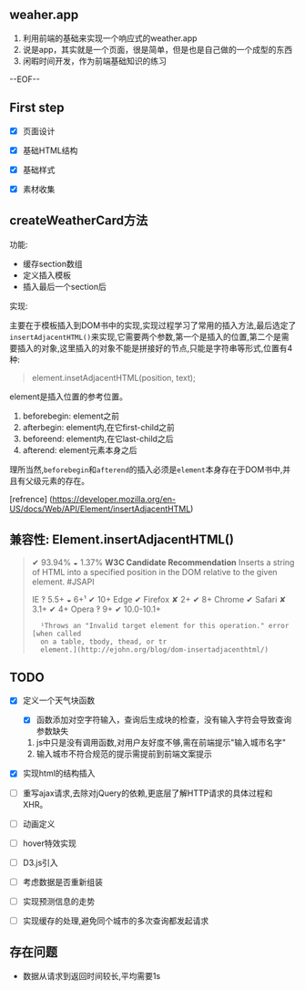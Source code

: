 ## weaher.app
1. 利用前端的基础来实现一个响应式的weather.app
2. 说是app，其实就是一个页面，很是简单，但是也是自己做的一个成型的东西
3. 闲暇时间开发，作为前端基础知识的练习

--EOF--

## First step

- [x] 页面设计
 
- [x] 基础HTML结构
 
- [x] 基础样式
 
- [x] 素材收集

## createWeatherCard方法

功能:

- 缓存section数组
- 定义插入模板
- 插入最后一个section后

实现:

主要在于模板插入到DOM书中的实现,实现过程学习了常用的插入方法,最后选定了`insertAdjacentHTML()`来实现,它需要两个参数,第一个是插入的位置,第二个是需要插入的对象,这里插入的对象不能是拼接好的节点,只能是字符串等形式,位置有4种:

> element.insetAdjacentHTML(position, text);

element是插入位置的参考位置。

1. beforebegin: element之前
2. afterbegin: element内,在它first-child之前
3. beforeend: element内,在它last-child之后
4. afterend: element元素本身之后

理所当然,`beforebegin`和`afterend`的插入必须是`element`本身存在于DOM书中,并且有父级元素的存在。

[refrence] (https://developer.mozilla.org/en-US/docs/Web/API/Element/insertAdjacentHTML)





## 兼容性: Element.insertAdjacentHTML()

> ✔ 93.94% ◒ 1.37% **W3C Candidate Recommendation**
>	Inserts a string of HTML into a specified position in the DOM relative to the
>	given element. #JSAPI
>
>	IE ‽ 5.5+ ◒ 6+¹ ✔ 10+
>	Edge ✔ 
>	Firefox ✘ 2+ ✔ 8+
>	Chrome ✔ 
>	Safari ✘ 3.1+ ✔ 4+
>	Opera ‽ 9+ ✔ 10.0-10.1+
>
>		¹Throws an "Invalid target element for this operation." error [when called
>		on a table, tbody, thead, or tr
>		element.](http://ejohn.org/blog/dom-insertadjacenthtml/)



## TODO
- [x] 定义一个天气块函数
	
	- [x] 函数添加对空字符输入，查询后生成块的检查，没有输入字符会导致查询参数缺失

	1. js中只是没有调用函数,对用户友好度不够,需在前端提示"输入城市名字"
	2. 输入城市不符合规范的提示需提前到前端文案提示

- [x] 实现html的结构插入

- [ ] 重写ajax请求,去除对jQuery的依赖,更底层了解HTTP请求的具体过程和XHR。

- [ ] 动画定义

- [ ] hover特效实现
 
- [ ] D3.js引入

- [ ] 考虑数据是否重新组装

- [ ] 实现预测信息的走势

- [ ] 实现缓存的处理,避免同个城市的多次查询都发起请求


## 存在问题

- 数据从请求到返回时间较长,平均需要1s



